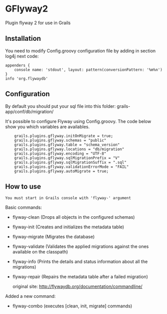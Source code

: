 GFlyway2
=========

Plugin flyway 2 for use in Grails

Installation
-------------------------

You need to modify Config.groovy configuration file by adding in section log4j next code:

    appenders {
        console name: 'stdout', layout: pattern(conversionPattern: '%m%n')
    }
    info 'org.flywaydb'


Configuration
-------------------------

By default you should put your sql file into this folder: grails-app/conf/db/migration/

It's possible to configure Flyway using Config.groovy. The code below show you which variables are availables.

		grails.plugins.gflyway.initOnMigrate = true;
		grails.plugins.gflyway.schemas = "public"
		grails.plugins.gflyway.table = "schema_version"
		grails.plugins.gflyway.locations = "db/migration"
		grails.plugins.gflyway.encoding = "UTF-8"
		grails.plugins.gflyway.sqlMigrationPrefix = "V"
		grails.plugins.gflyway.sqlMigrationSuffix = ".sql"
		grails.plugins.gflyway.validationErrorMode = "FAIL"
		grails.plugins.gflyway.autoMigrate = true;


How to use
-------------------------

    You must start in Grails console with 'flyway-' argument


Basic commands:
 - flyway-clean (Drops all objects in the configured schemas)
 - flyway-init	(Creates and initializes the metadata table)
 - flyway-migrate (Migrates the database)
 - flyway-validate	(Validates the applied migrations against the ones available on the classpath)
 - flyway-info	(Prints the details and status information about all the migrations)
 - flyway-repair (Repairs the metadata table after a failed migration)

    original site: http://flywaydb.org/documentation/commandline/

Added a new command:
 - flyway-combo (executes [clean, init, migrate] commands)
